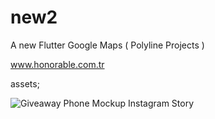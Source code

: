 # new2

A new Flutter Google Maps ( Polyline Projects )

www.honorable.com.tr

assets;


![Giveaway Phone Mockup Instagram Story](https://github.com/AhmetRecaiElcan/flutter_google_maps/assets/97764491/4d8a5f5d-d231-4dd8-be43-08b8b4dfe15a)



